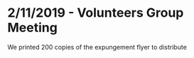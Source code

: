 # 2/11/2019 - Volunteers Group Meeting

We printed 200 copies of the expungement flyer to distribute